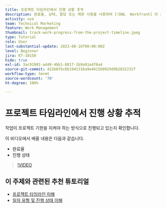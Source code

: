 ```yaml
---
title: 프로젝트 타임라인에서 진행 상황 추적
description: 완료율, 상태, 할당 또는 제한 사항을 사용하여 [!DNL  Workfront] 의 프로젝트 타임라인에서 작업의 진행 상황을 추적하는 방법을 알아봅니다.
activity: use
team: Technical Marketing
feature: Work Management
thumbnail: track-work-progress-from-the-project-timeline.jpeg
type: Tutorial
role: User
last-substantial-update: 2023-08-16T00:00:00Z
level: Beginner
jira: KT-10150
hide: true
exl-id: 3ac91981-ad48-4bb1-8817-1b9a91e476a4
source-git-commit: 422b07bc6b1941316a9e441560929d9b2832232f
workflow-type: tm+mt
source-wordcount: '70'
ht-degree: 100%

---
```


# 프로젝트 타임라인에서 진행 상황 추적

작업이 프로젝트 기한을 지켜야 하는 방식으로 진행되고 있는지 확인합니다.

이 비디오에서 배울 내용은 다음과 같습니다.

* 완료율
* 진행 상태

>[!VIDEO](https://video.tv.adobe.com/v/3438208/?quality=12&learn=on)


## 이 주제와 관련된 추천 튜토리얼

* [프로젝트 타임라인 이해](/help/manage-work/project-timelines/understand-project-timelines.md)
* [일자 유형 및 진행 상태 이해](/help/manage-work/project-timelines/understand-task-dates-and-progress-status.md)
